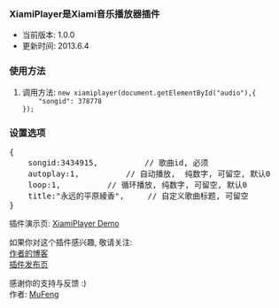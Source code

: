 ﻿<h3>XiamiPlayer是Xiami音乐播放器插件</h3>
<ul>
<li>当前版本: 1.0.0<br /></li>
<li>更新时间: 2013.6.4</li>
</ul>
<h3>使用方法</h3>
<ol>
<li>调用方法: <code>new xiamiplayer(document.getElementById("audio"),{
	"songid": 378778
});</code>
</li>
</ol>
<h3>设置选项</h3>
<div class="highlight">
<pre><span class="p">{</span>
    <span class="nx">songid</span><span class="o">:</span><span class="mf">3434915</span><span class="p">,</span>          <span class="c1">// 歌曲id, 必须</span>
    <span class="nx">autoplay</span><span class="o">:</span><span class="mi">1</span><span class="p">,</span>          <span class="c1">// 自动播放,  纯数字, 可留空, 默认0</span>
    <span class="nx">loop</span><span class="o">:</span><span class="mi">1</span><span class="p">,</span>          <span class="c1">// 循环播放, 纯数字, 可留空, 默认0</span>
    <span class="nx">title</span><span class="o">:</span><span class="mi">"永远的平原綾香"</span><span class="p">,</span>     <span class="c1">// 自定义歌曲标题, 可留空</span>
<span class="p">}</span></pre>
</div>
<div>插件演示页: <a href="http://mufeng.me/xiamiplayer.html" target="_blank">XiamiPlayer Demo</a></div>
<p>如果你对这个插件感兴趣, 敬请关注:<br /><a href="http://mufeng.me">作者的博客</a><br /><a href="http://mufeng.me/xiamiplayer.html">插件发布页</a><br /></p>
<p>感谢你的支持与反馈 :)<br />作者: <a href="http://mufeng.me">MuFeng</a></p>